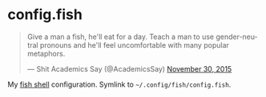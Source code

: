 # config.fish

<blockquote class="twitter-tweet" data-lang="en"><p lang="en" dir="ltr">Give a man a fish, he&#39;ll eat for a day. Teach a man to use gender-neutral pronouns and he&#39;ll feel uncomfortable with many popular metaphors.</p>&mdash; Shit Academics Say (@AcademicsSay) <a href="https://twitter.com/AcademicsSay/status/671367084308365312">November 30, 2015</a></blockquote>

My [fish shell](https://fishshell.com/) configuration. Symlink to `~/.config/fish/config.fish`.
